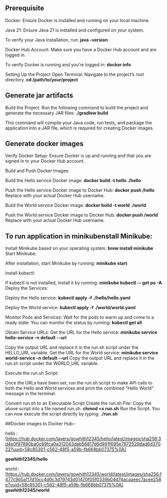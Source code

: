 

## Prerequisite
Docker: Ensure Docker is installed and running on your local machine.

Java 21: Ensure Java 21 is installed and configured on your system.

To verify your Java installation, run:
**java -version**

Docker Hub Account: Make sure you have a Docker Hub account and are logged in.

To verify Docker is running and you’re logged in:
**docker info**

Setting Up the Project
Open Terminal: Navigate to the project’s root directory.
**cd /path/to/your/project**

## Generate jar artifacts
Build the Project: Run the following command to build the project and generate the necessary JAR files:
**./gradlew build**

This command will compile your Java code, run tests, and package the application into a JAR file, which is required for creating Docker images.


## Generate docker images   
Verify Docker Setup: Ensure Docker is up and running and that you are signed in to your Docker Hub account.

Build and Push Docker Images:

Build the Hello service Docker image:
**docker build -t hello ./hello**

Push the Hello service Docker image to Docker Hub:
**docker push <dockerhub-username>/hello**
Replace <dockerhub-username> with your actual Docker Hub username.

Build the World service Docker image:
**docker build -t world ./world**

Push the World service Docker image to Docker Hub:
**docker push <dockerhub-username>/world**
Replace <dockerhub-username> with your actual Docker Hub username.


## To run application in minikubenstall Minikube:

Install Minikube based on your operating system.
**brew install minikube**
Start Minikube:

After installation, start Minikube by running:
**minikube start**

Install kubectl:

If kubectl is not installed, install it by running:
**minikube kubectl -- get po -A**
Deploy the Services:

Deploy the Hello service:
**kubectl apply -f ./hello/hello.yaml**

Deploy the World service:
**kubectl apply -f ./world/world.yaml**

Monitor Pods and Services:
Wait for the pods to warm up and come to a ready state. You can monitor the status by running:
**kubectl get all**

Obtain Service URLs:
Get the URL for the Hello service:
**minikube service hello-service -n default --url**

Copy the output URL and replace it in the run.sh script under the HELLO_URL variable.
Get the URL for the World service:
**minikube service world-service -n default --url**
Copy the output URL and replace it in the run.sh script under the WORLD_URL variable.

Execute the run.sh Script:

Once the URLs have been set, run the run.sh script to make API calls to both the Hello and World services and print the combined "Hello World" message in the terminal:

Convert run.sh to an Executable Script
Create the run.sh File: Copy the above script into a file named run.sh.
**chmod +x run.sh**
Run the Script: You can now execute the script directly by typing:
**./run.sh**





##Docker images to Docker Hub:-

hello : 
  [https://hub.docker.com/layers/gowhith12345/hello/latest/images/sha256:3d4e0f97890ba0c89fca0a312043dab56817d6d991f695e7972529dad6d37022?uuid=58c85301-c562-48f5-a59b-fb668bb07375%0A]
   
   **gowhith12345/hello**

world : 
  [https://hub.docker.com/layers/gowhith12345/world/latest/images/sha256:f477c9b5a117d10cc4d0c3d79743d01470f05f0339b04d74acaaeec7acee258e?uuid=58c85301-c562-48f5-a59b-fb668bb07375%0A]     
   **gowhith12345/world**





